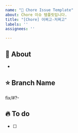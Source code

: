 ```yaml
---
name: "🤖 Chore Issue Template"
about: Chore 이슈 템플릿입니다.
title: "[Chore] 어쩌고-저쩌고"
labels: ''
assignees: ''

---
```


## 🐰 About
<!-- 해당 이슈에서 할 작업에 대해 설명해 주세요. -->
* 

## ⭐️ Branch Name
<!-- 해당 이슈와 관련된 작업을 진행할 브랜치명을 작성해 주세요. -->
fix/#?-

## 🔥 To do
<!-- 해야 할 일을 적어 주세요. -->
- [ ] 
